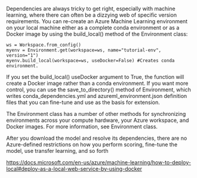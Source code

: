 Dependencies are always tricky to get right, especially with machine learning, where there can often be a dizzying web of specific version requirements. You can re-create an Azure Machine Learning environment on your local machine either as a complete conda environment or as a Docker image by using the build_local() method of the Environment class:

```
ws = Workspace.from_config()
myenv = Environment.get(workspace=ws, name="tutorial-env", version="1")
myenv.build_local(workspace=ws, useDocker=False) #Creates conda environment.
```
If you set the build_local() useDocker argument to True, the function will create a Docker image rather than a conda environment. If you want more control, you can use the save_to_directory() method of Environment, which writes conda_dependencies.yml and azureml_environment.json definition files that you can fine-tune and use as the basis for extension.

The Environment class has a number of other methods for synchronizing environments across your compute hardware, your Azure workspace, and Docker images. For more information, see Environment class.

After you download the model and resolve its dependencies, there are no Azure-defined restrictions on how you perform scoring, fine-tune the model, use transfer learning, and so forth

https://docs.microsoft.com/en-us/azure/machine-learning/how-to-deploy-local#deploy-as-a-local-web-service-by-using-docker
